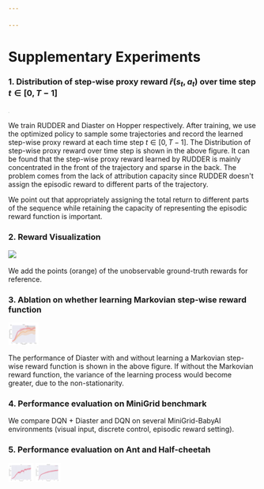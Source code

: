 ```yaml
---

---
```


# Supplementary Experiments

### 1. Distribution of step-wise proxy reward $\hat{r}(s_t,a_t)$ over time step $t\in[0, T-1]$

 <img src="figs/r_vs_t.png" alt="r_vs_t" style="zoom:6%;"/>

We train RUDDER and Diaster on Hopper respectively. After training, we use the optimized policy to sample some trajectories and record the learned step-wise proxy reward at each time step $t\in[0, T-1]$. The Distribution of step-wise proxy reward over time step is shown in the above figure. It can be found that the step-wise proxy reward learned by RUDDER is mainly concentrated in the front of the trajectory and sparse in the back. The problem comes from the lack of attribution capacity since RUDDER doesn't assign the episodic reward to different parts of the trajectory. 

We point out that appropriately assigning the total return to different parts of the sequence while retaining the capacity of representing the episodic reward function is important.



### 2. Reward Visualization

![](figs/reward.png)

We add the points (orange) of the unobservable ground-truth rewards for reference.



### 3. Ablation on whether learning Markovian step-wise reward function

<img src="figs/ablation.png" style="zoom: 6%;" />

The performance of Diaster with and without learning a Markovian step-wise reward function is shown in the above figure. If without the Markovian reward function, the variance of the learning process would become greater, due to the non-stationarity.



### 4. Performance evaluation on MiniGrid benchmark

We compare DQN + Diaster and DQN on several MiniGrid-BabyAI environments (visual input, discrete control, episodic reward setting).





### 5. Performance evaluation on Ant and Half-cheetah

<img src="figs/ant.png" style="zoom:5%;" />

<img src="figs/halfcheetah.png" style="zoom:5%;" />
